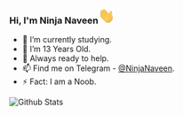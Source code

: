 ### Hi, I'm Ninja Naveen<img src="https://raw.githubusercontent.com/ABSphreak/ABSphreak/master/gifs/Hi.gif" width="30px">

- 🔭 I’m currently studying.
- 👬 I’m 13 Years Old.
- 💬 Always ready to help.
- 📫 Find me on Telegram - [@NinjaNaveen](https://t.me/ninjanaveen).
- ⚡ Fact: I am a Noob.

![Github Stats](https://github-readme-stats.vercel.app/api?username=ninjanaveen&show_icons=true&title_color=fff&icon_color=79ff97&text_color=9f9f9f&bg_color=151515)
